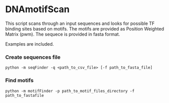 # DNAmotifScan

This script scans through an input sequences and looks for possible TF binding sites based on motifs.
The motifs are provided as Position Weighted Matrix (pwm).
The sequece is provided in fasta format.

Examples are included.

### Create sequences file
`python -m seqFinder -q <path_to_csv_file> [-f path_to_fasta_file]`


### Find motifs
`python -m motifFinder -p path_to_motif_files_directory -f path_to_fastafile`
